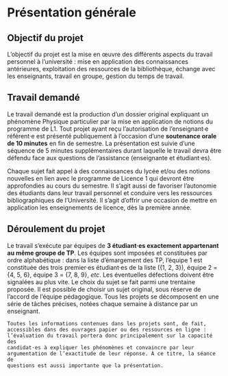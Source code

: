 # Présentation générale


## Objectif du projet
L’objectif du projet est la mise en œuvre des différents aspects du
travail personnel à l’université : mise en application des connaissances
antérieures, exploitation des ressources de la bibliothèque, échange
avec les enseignants, travail en groupe, gestion du temps de travail.

## Travail demandé
Le travail demandé est la production d’un dossier original expliquant un
phénomène Physique particulier par la mise en application de notions du
programme de L1. Tout projet ayant reçu l’autorisation de l’enseignant·e
référent·e est présenté publiquement à l’occasion d’une **soutenance
orale de 10 minutes** en fin de semestre. La présentation est suivie
d’une séquence de 5 minutes supplémentaires durant laquelle le travail
devra être défendu face aux questions de l’assistance (enseignante et
étudiant·es).

Chaque sujet fait appel à des connaissances du lycée et/ou des notions
nouvelles en lien avec le programme de Licence 1 qui devront être
approfondies au cours du semestre. Il s’agit aussi de favoriser
l’autonomie des étudiants dans leur travail personnel et conduire vers
les ressources bibliographiques de l’Université. Il s’agit d’offrir une
occasion de mettre en application les enseignements de licence, dès la
première année.

## Déroulement du projet
Le travail s’exécute par équipes de **3 étudiant·es exactement
appartenant au même groupe de TP**. Les équipes sont imposées et
constituées par ordre alphabétique : dans la liste d’émargement des TP,
l’équipe 1 est constituée des trois premier·es étudiant·es de la liste
({1, 2, 3}), équipe 2 = {4, 5, 6}, équipe 3 = {7, 8, 9}, *etc*. Les
éventuelles défections doivent être signalées au plus vite. Le choix du
sujet se fait parmi une trentaine proposée. Il est possible de choisir
un sujet original, sous réserve de l’accord de l’équipe pédagogique.
Tous les projets se décomposent en une série de tâches précises, notées
chaque semaine à distance par un enseignant.

```{Important}
Toutes les informations contenues dans les projets sont, de fait,
accessibles dans des ouvrages papier ou des ressources en ligne :
l’évaluation du travail portera donc principalement sur la capacité des
candidat·es à expliquer les phénomènes et convaincre par leur
argumentation de l’exactitude de leur réponse. À ce titre, la séance de
questions est aussi importante que la présentation.
```

